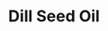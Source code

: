 ---
name: Dill Seed Oil
title: Dill Seed Oil
details:
  - detail:
      key: Specific Gravity
      value: 0.925 to 0.980 (at 20 deg C)
  - detail:
      key: Solubility
      value: Soluble in Alcohol and other organic solvents
  - detail:
      key: Brand
      value: Natural Aroma
  - detail:
      key: Packaging Size
      value: 5, 25, 200 Kg
  - detail:
      key: Usage/Application
      value: Fragrance, Flavour, Pharma
  - detail:
      key: Packaging Type
      value: Can, Barrel
  - detail:
      key: Physical State
      value: Liquid
  - detail:
      key: CAS No
      value: 8006-75-5
  - detail:
      key: FEMA No
      value: 2384
  - detail:
      key: Optical Rotation
      value: 40 deg to 60 deg
  - detail:
      key: Refractive Index
      value: 1.4860 to 1.4950 (at 20 deg C)
  - detail:
      key: Total Carvone
      value: 38% to 40%
  - detail:
      key: D Carvone
      value: 24% to 30%
showOnHome: false
thumbnail: https://5.imimg.com/data5/SELLER/Default/2021/12/JL/IS/EM/3823480/dill-seed-oil-500x500.jpg
productImages:
  - https://ucarecdn.com/8213c725-21d0-4ac0-ad5e-c1975c20032b/
category: reconstituted oils
---